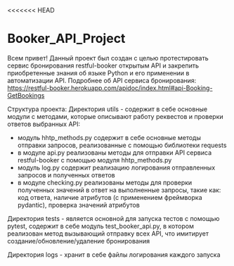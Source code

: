 <<<<<<< HEAD
# Booker_API_Project

Всем привет! Данный проект был создан с целью протестировать сервис бронирования restful-booker открытым API и закрепить приобретенные знания об языке Python и его применении в автоматизации API.
Подробнее об API сервиса бронирования: https://restful-booker.herokuapp.com/apidoc/index.html#api-Booking-GetBookings

Структура проекта:
Директория utils - содержит в себе основные модули с методами, которые описывают работу реквестов и проверки ответов выбранных API:
  - модуль hhtp_methods.py содержит в себе основные методы отправки запросов, реализованные с помощью библиотеки requests
  - в модуле api.py реализованы методы для отправки API сервиса restful-booker с помощью модуля hhtp_methods.py
  - модуль log.py содержит реализацию логирования отправленных запросов и полученных ответов
  - в модуле checking.py реализованы методы для проверки полученных значений в ответ на выполненные запросы, такие как: код ответа, наличие атрибутов (с применением фреймворка pydantic), проверка значений атрибутов

Директория tests - является основной для запуска тестов с помощью pytest, содержит в себе модуль test_booker_api.py, в котором реализован метод вызывающий отправку всех API, что имитирует создание/обновление/удаление бронирования

Директория logs - хранит в себе файлы логирования каждого запуска
